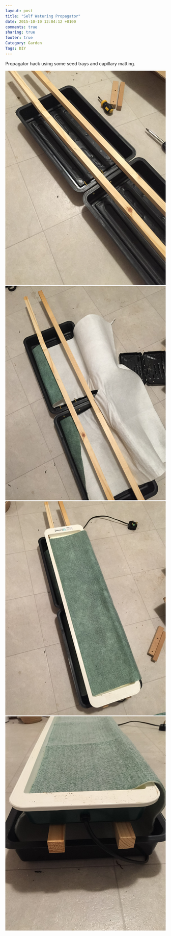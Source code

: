 ```yaml
---
layout: post
title: "Self Watering Propagator"
date: 2015-10-10 12:04:12 +0100
comments: true
sharing: true
footer: true
Category: Garden
Tags: DIY
---
```


Propagator hack using some seed trays and capillary matting.

![](/images/Gardening/Propogator/morganp-20150328--IMG_0176.jpg)
![](/images/Gardening/Propogator/morganp-20150328--IMG_0178.jpg)
![](/images/Gardening/Propogator/morganp-20150328--IMG_0179.jpg)
![](/images/Gardening/Propogator/morganp-20150328--IMG_0180.jpg)
